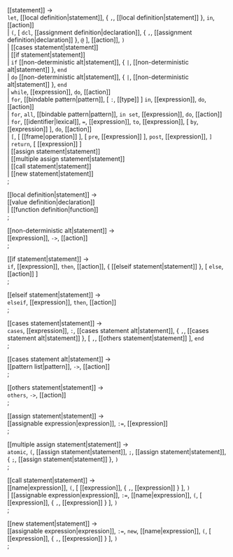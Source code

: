 [[statement]] → <br />
  `let`, [[local definition|statement]], { `,`, [[local definition|statement]] },  `in`, [[action]] <br />
| `(`, [ `dcl`, [[assignment definition|declaration]], { `,`, [[assignment definition|declaration]] }, `@` ],  [[action]], `)` <br />
| [[cases statement|statement]] <br />
| [[if statement|statement]] <br />
| `if` [[non-deterministic alt|statement]], { `|`, [[non-deterministic alt|statement]] }, `end` <br />
| `do` [[non-deterministic alt|statement]], { `|`, [[non-deterministic alt|statement]] }, `end` <br />
| `while`, [[expression]], `do`, [[action]] <br />
| `for`, [[bindable pattern|pattern]], [ `:`, [[type]] ] `in`, [[expression]], `do`, [[action]] <br />
| `for`, `all`, [[bindable pattern|pattern]], `in set`, [[expression]], `do`, [[action]] <br />
| `for`, [[identifier|lexical]], `=`, [[expression]], `to`, [[expression]], [ `by`, [[expression]] ], `do`, [[action]] <br />
| `[`, [ [[frame|operation]] ], [ `pre`, [[expression]] ], `post`, [[expression]], `]` <br />
| `return`, [ [[expression]] ] <br />
| [[assign statement|statement]] <br />
| [[multiple assign statement|statement]] <br />
| [[call statement|statement]] <br />
| [[new statement|statement]] <br />
;

[[local definition|statement]] → <br />
  [[value definition|declaration]] <br />
| [[function definition|function]] <br />
;

[[non-deterministic alt|statement]] → <br />
  [[expression]], `->`, [[action]] <br />
;

[[if statement|statement]] → <br />
  `if`, [[expression]], `then`, [[action]], { [[elseif statement|statement]] }, [ `else`, [[action]] ] <br />
;

[[elseif statement|statement]] → <br />
  `elseif`, [[expression]], `then`, [[action]] <br />
;

[[cases statement|statement]] → <br />
  `cases`, [[expression]], `:`, [[cases statement alt|statement]], { `,`, [[cases statement alt|statement]] }, [ `,`, [[others statement|statement]] ], `end` <br />
;

[[cases statement alt|statement]] → <br />
  [[pattern list|pattern]], `->`, [[action]] <br />
;

[[others statement|statement]] → <br />
  `others`, `->`, [[action]] <br />
;

[[assign statement|statement]] → <br />
  [[assignable expression|expression]], `:=`, [[expression]] <br />
;

[[multiple assign statement|statement]] → <br />
  `atomic`, `(`, [[assign statement|statement]], `;`, [[assign statement|statement]], { `;`, [[assign statement|statement]] }, `)` <br />
;

[[call statement|statement]] → <br />
  [[name|expression]], `(`, [ [[expression]], { `,`, [[expression]]  } ], `)` <br />
| [[assignable expression|expression]], `:=`, [[name|expression]], `(`, [ [[expression]], { `,`, [[expression]]  } ], `)` <br />
;

[[new statement|statement]] → <br />
  [[assignable expression|expression]], `:=`, `new`, [[name|expression]], `(`, [ [[expression]], { `,`, [[expression]]  } ], `)` <br />
;
